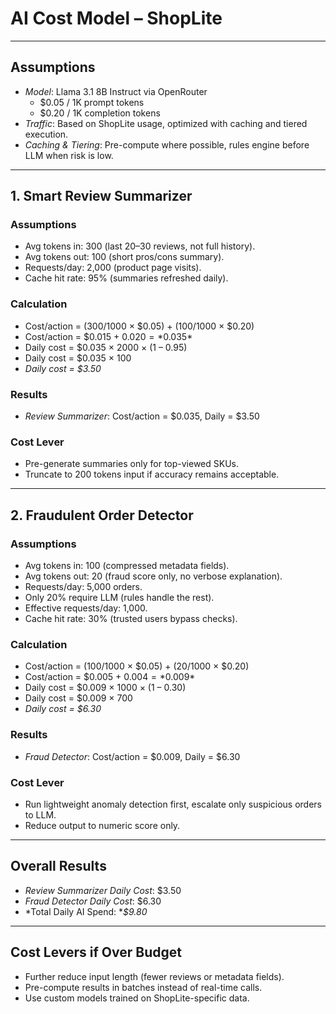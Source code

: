 # AI Cost Model – ShopLite

---

## Assumptions
- *Model*: Llama 3.1 8B Instruct via OpenRouter  
  - $0.05 / 1K prompt tokens  
  - $0.20 / 1K completion tokens  
- *Traffic*: Based on ShopLite usage, optimized with caching and tiered execution.  
- *Caching & Tiering*: Pre-compute where possible, rules engine before LLM when risk is low.  

---

## 1. Smart Review Summarizer

### Assumptions
- Avg tokens in: 300 (last 20–30 reviews, not full history).  
- Avg tokens out: 100 (short pros/cons summary).  
- Requests/day: 2,000 (product page visits).  
- Cache hit rate: 95% (summaries refreshed daily).  

### Calculation
- Cost/action = (300/1000 × $0.05) + (100/1000 × $0.20)  
- Cost/action = $0.015 + $0.020 = *$0.035*  
- Daily cost = $0.035 × 2000 × (1 – 0.95)  
- Daily cost = $0.035 × 100  
- *Daily cost = $3.50*  

### Results
- *Review Summarizer*: Cost/action = $0.035, Daily = $3.50  

### Cost Lever
- Pre-generate summaries only for top-viewed SKUs.  
- Truncate to 200 tokens input if accuracy remains acceptable.  

---

## 2. Fraudulent Order Detector

### Assumptions
- Avg tokens in: 100 (compressed metadata fields).  
- Avg tokens out: 20 (fraud score only, no verbose explanation).  
- Requests/day: 5,000 orders.  
- Only 20% require LLM (rules handle the rest).  
- Effective requests/day: 1,000.  
- Cache hit rate: 30% (trusted users bypass checks).  

### Calculation
- Cost/action = (100/1000 × $0.05) + (20/1000 × $0.20)  
- Cost/action = $0.005 + $0.004 = *$0.009*  
- Daily cost = $0.009 × 1000 × (1 – 0.30)  
- Daily cost = $0.009 × 700  
- *Daily cost = $6.30*  

### Results
- *Fraud Detector*: Cost/action = $0.009, Daily = $6.30  

### Cost Lever
- Run lightweight anomaly detection first, escalate only suspicious orders to LLM.  
- Reduce output to numeric score only.  

---

## Overall Results
- *Review Summarizer Daily Cost*: $3.50  
- *Fraud Detector Daily Cost*: $6.30  
- *Total Daily AI Spend: **$9.80*  

---

## Cost Levers if Over Budget
- Further reduce input length (fewer reviews or metadata fields).  
- Pre-compute results in batches instead of real-time calls.  
- Use custom models trained on ShopLite-specific data.
